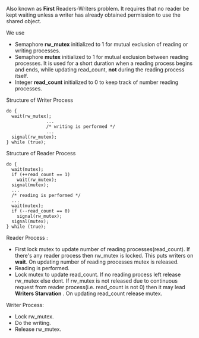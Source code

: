 
Also known as <b>First</b> Readers-Writers problem. It requires that no reader be kept waiting unless a writer has already obtained
permission to use the shared object.

We use 
<ul>
  <li>Semaphore <b>rw_mutex</b> initialized to 1 for mutual exclusion of reading or writing processes.</li>
  <li>Semaphore <b>mutex</b> initialized to 1 for mutual exclusion between reading processes. It is used for a short duration when a reading process begins and ends, while updating read_count, <b>not</b> during the reading process itself.</li>
  <li>Integer <b>read_count</b> initialized to 0 to keep track of number reading processes.</li>
 </ul>

Structure of Writer Process
```
do {
  wait(rw_mutex); 
               ...     
               /* writing is performed */ 
               ... 
  signal(rw_mutex); 
} while (true);

```

Structure of Reader Process
```
do {
  wait(mutex);
  if (++read_count == 1) 
    wait(rw_mutex); 
  signal(mutex); 
  ...
  /* reading is performed */ 
  ... 
  wait(mutex);
  if (--read_count == 0) 
    signal(rw_mutex); 
  signal(mutex); 
} while (true);
```

Reader Process : 
* First lock mutex to update number of reading processes(read_count). If there's any reader process then rw_mutex is locked. This puts writers on <b>wait</b>. On updating number of reading processes mutex is released.
*  Reading is performed.
*  Lock mutex to update read_count. If no reading process left release rw_mutex else dont. If rw_mutex is not released due to continuous request from reader process(i.e. read_count is not 0) then it may lead **Writers Starvation** . On updating read_count release mutex.

Writer Process:
* Lock rw_mutex.
* Do the writing.
* Release rw_mutex.

